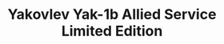 ---
layout: product
title: "Yakovlev Yak-1b Allied Service Limited Edition"
price: "2500" 
desc: "Plastična maketa"
img_path: "/assets/img/AH70029.webp"
brand: "Arma Hobby"
available: true
special_offer: false
new: false
soon: false
cat: "010000"
subcat: "014200"
subsubcat: "00"
sifra: "AH70029"
popular: false
spec: false
---